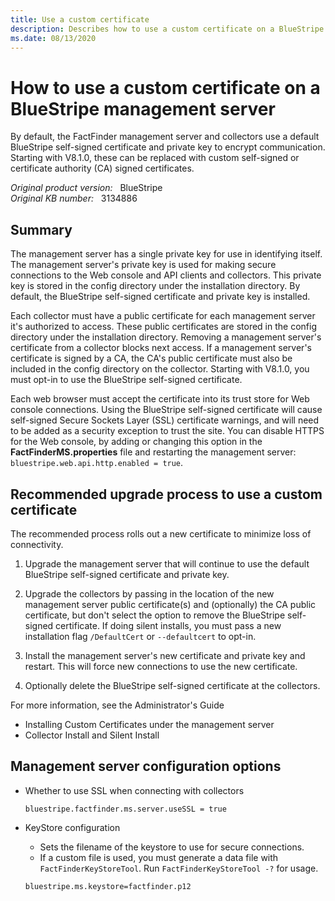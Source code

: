 ```yaml
---
title: Use a custom certificate
description: Describes how to use a custom certificate on a BlueStripe management server.
ms.date: 08/13/2020
---
```

# How to use a custom certificate on a BlueStripe management server

By default, the FactFinder management server and collectors use a default BlueStripe self-signed certificate and private key to encrypt communication. Starting with V8.1.0, these can be replaced with custom self-signed or certificate authority (CA) signed certificates.

_Original product version:_ &nbsp; BlueStripe  
_Original KB number:_ &nbsp; 3134886

## Summary

The management server has a single private key for use in identifying itself. The management server's private key is used for making secure connections to the Web console and API clients and collectors. This private key is stored in the config directory under the installation directory. By default, the BlueStripe self-signed certificate and private key is installed.

Each collector must have a public certificate for each management server it's authorized to access. These public certificates are stored in the config directory under the installation directory. Removing a management server's certificate from a collector blocks next access. If a management server's certificate is signed by a CA, the CA's public certificate must also be included in the config directory on the collector. Starting with V8.1.0, you must opt-in to use the BlueStripe self-signed certificate.

Each web browser must accept the certificate into its trust store for Web console connections. Using the BlueStripe self-signed certificate will cause self-signed Secure Sockets Layer (SSL) certificate warnings, and will need to be added as a security exception to trust the site. You can disable HTTPS for the Web console, by adding or changing this option in the **FactFinderMS.properties** file and restarting the management server: `bluestripe.web.api.http.enabled = true`.

## Recommended upgrade process to use a custom certificate

The recommended process rolls out a new certificate to minimize loss of connectivity.

1. Upgrade the management server that will continue to use the default BlueStripe self-signed certificate and private key.

2. Upgrade the collectors by passing in the location of the new management server public certificate(s) and (optionally) the CA public certificate, but don't select the option to remove the BlueStripe self-signed certificate. If doing silent installs, you must pass a new installation flag `/DefaultCert` or `--defaultcert` to opt-in.

3. Install the management server's new certificate and private key and restart. This will force new connections to use the new certificate.

4. Optionally delete the BlueStripe self-signed certificate at the collectors.

For more information, see the Administrator's Guide

- Installing Custom Certificates under the management server
- Collector Install and Silent Install

## Management server configuration options

- Whether to use SSL when connecting with collectors

    ```console
    bluestripe.factfinder.ms.server.useSSL = true
    ```

- KeyStore configuration

  - Sets the filename of the keystore to use for secure connections.
  - If a custom file is used, you must generate a data file with `FactFinderKeyStoreTool`. Run `FactFinderKeyStoreTool -?` for usage.  

  ```console
  bluestripe.ms.keystore=factfinder.p12
  ```

